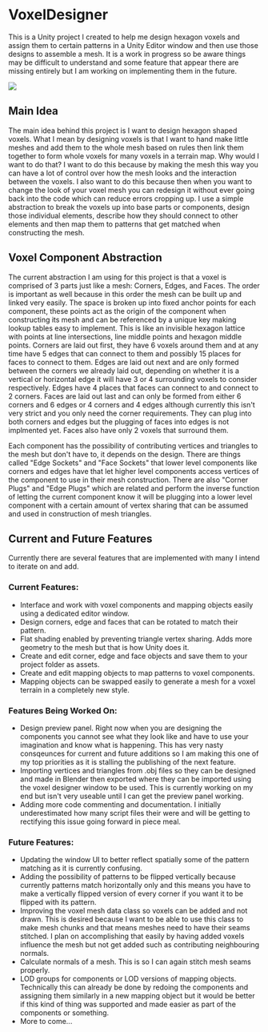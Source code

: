 # VoxelDesigner

This is a Unity project I created to help me design hexagon voxels and assign them to certain patterns in a Unity Editor window and then use those designs to assemble a mesh. It is a work in progress so be aware things may be difficult to understand and some feature that appear there are missing entirely but I am working on implementing them in the future.

![](/Screenshots/designer0.png?raw=true)

## Main Idea

The main idea behind this project is I want to design hexagon shaped voxels. What I mean by designing voxels is that I want to hand make little meshes and add them to the whole mesh based on rules then link them together to form whole voxels for many voxels in a terrain map. Why would I want to do that? I want to do this because by making the mesh this way you can have a lot of control over how the mesh looks and the interaction between the voxels. I also want to do this because then when you want to change the look of your voxel mesh you can redesign it without ever going back into the code which can reduce errors cropping up. I use a simple abstraction to break the voxels up into base parts or components, design those individual elements, describe how they should connect to other elements and then map them to patterns that get matched when constructing the mesh.

## Voxel Component Abstraction

The current abstraction I am using for this project is that a voxel is comprised of 3 parts just like a mesh: Corners, Edges, and Faces. The order is important as well because in this order the mesh can be built up and linked very easily. The space is broken up into fixed anchor points for each component, these points act as the origin of the component when constructing its mesh and can be referenced by a unique key making lookup tables easy to implement. This is like an invisible hexagon lattice with points at line intersections, line middle points and hexagon middle points. Corners are laid out first, they have 6 voxels around them and at any time have 5 edges that can connect to them and possibly 15 places for faces to connect to them. Edges are laid out next and are only formed between the corners we already laid out, depending on whether it is a vertical or horizontal edge it will have 3 or 4 surrounding voxels to consider respectively. Edges have 4 places that faces can connect to and connect to 2 corners. Faces are laid out last and can only be formed from either 6 corners and 6 edges or 4 corners and 4 edges although currently this isn't very strict and you only need the corner requirements. They can plug into both corners and edges but the plugging of faces into edges is not implmented yet. Faces also have only 2 voxels that surround them.

Each component has the possibility of contributing vertices and triangles to the mesh but don't have to, it depends on the design. There are things called "Edge Sockets" and "Face Sockets" that lower level components like corners and edges have that let higher level components access vertices of the component to use in their mesh construction. There are also "Corner Plugs" and "Edge Plugs" which are related and perform the inverse function of letting the current component know it will be plugging into a lower level component with a certain amount of vertex sharing that can be assumed and used in construction of mesh triangles.

## Current and Future Features

Currently there are several features that are implemented with many I intend to iterate on and add.

### Current Features:
* Interface and work with voxel components and mapping objects easily using a dedicated editor window.
* Design corners, edge and faces that can be rotated to match their pattern.
* Flat shading enabled by preventing triangle vertex sharing. Adds more geometry to the mesh but that is how Unity does it.
* Create and edit corner, edge and face objects and save them to your project folder as assets.
* Create and edit mapping objects to map patterns to voxel components.
* Mapping objects can be swapped easily to generate a mesh for a voxel terrain in a completely new style.

### Features Being Worked On:
* Design preview panel. Right now when you are designing the components you cannot see what they look like and have to use your imagination and know what is happening. This has very nasty consqeunces for current and future additions so I am making this one of my top priorities as it is stalling the publishing of the next feature.
* Importing vertices and triangles from .obj files so they can be designed and made in Blender then exported where they can be imported using the voxel designer window to be used. This is currently working on my end but isn't very useable until I can get the preview panel working.
* Adding more code commenting and documentation. I initially underestimated how many script files their were and will be getting to rectifying this issue going forward in piece meal.

### Future Features:
* Updating the window UI to better reflect spatially some of the pattern matching as it is currently confusing.
* Adding the possibility of patterns to be flipped vertically because currently patterns match horizontally only and this means you have to make a vertically flipped version of every corner if you want it to be flipped with its pattern.
* Improving the voxel mesh data class so voxels can be added and not drawn. This is desired because I want to be able to use this class to make mesh chunks and that means meshes need to have their seams stitched. I plan on accomplishing that easily by having added voxels influence the mesh but not get added such as contributing neighbouring normals.
* Calculate normals of a mesh. This is so I can again stitch mesh seams properly.
* LOD groups for components or LOD versions of mapping objects. Technically this can already be done by redoing the components and assigning them similarly in a new mapping object but it would be better if this kind of thing was supported and made easier as part of the components or something.
* More to come...
